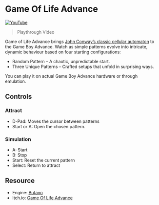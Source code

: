 # Game Of Life Advance
[![YouTube](http://i.ytimg.com/vi/hg65WronBK4/hqdefault.jpg)](https://www.youtube.com/watch?v=hg65WronBK4)
>Playthrough Video

Game of Life Advance brings [John Conway’s classic cellular automaton](https://en.wikipedia.org/wiki/Conway%27s_Game_of_Life) to the Game Boy Advance. Watch as simple patterns evolve into intricate, dynamic behaviour based on four starting configurations:

- Random Pattern – A chaotic, unpredictable start.
- Three Unique Patterns – Crafted setups that unfold in surprising ways. 

You can play it on actual Game Boy Advance hardware or through emulation.

## Controls
### Attract
- D-Pad: Moves the cursor between patterns
- Start or A: Open the chosen pattern.

### Simulation
- A: Start
- B: Stop
- Start: Reset the current pattern
- Select: Return to attract 

## Resource
- Engine: [Butano](https://github.com/GValiente/butano)
- Itch.io: [Game Of Life Advance](https://keynkim.itch.io/game-of-life-advance)
